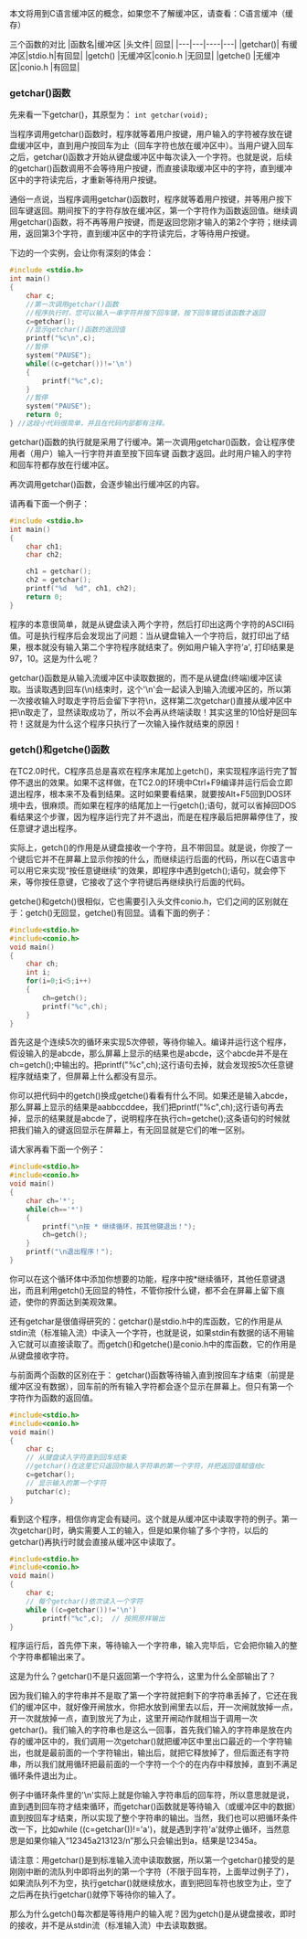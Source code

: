 本文将用到C语言缓冲区的概念，如果您不了解缓冲区，请查看：C语言缓冲（缓存）

三个函数的对比
|函数名|缓冲区	|头文件|	回显|
|---|---|----|---|
|getchar()|	有缓冲区|stdio.h|有回显|
|getch()	|无缓冲区|conio.h	|无回显|
|getche()	|无缓冲区|conio.h	|有回显|
### getchar()函数
先来看一下getchar()，其原型为：
`int getchar(void);`

当程序调用getchar()函数时，程序就等着用户按键，用户输入的字符被存放在键盘缓冲区中，直到用户按回车为止（回车字符也放在缓冲区中）。当用户键入回车之后，getchar()函数才开始从键盘缓冲区中每次读入一个字符。也就是说，后续的getchar()函数调用不会等待用户按键，而直接读取缓冲区中的字符，直到缓冲区中的字符读完后，才重新等待用户按键。

通俗一点说，当程序调用getchar()函数时，程序就等着用户按键，并等用户按下回车键返回。期间按下的字符存放在缓冲区，第一个字符作为函数返回值。继续调用getchar()函数，将不再等用户按键，而是返回您刚才输入的第2个字符；继续调用，返回第3个字符，直到缓冲区中的字符读完后，才等待用户按键。

下边的一个实例，会让你有深刻的体会：
```c
#include <stdio.h>
int main()
{
    char c;
    //第一次调用getchar()函数
    //程序执行时，您可以输入一串字符并按下回车键，按下回车键后该函数才返回
    c=getchar();
    //显示getchar()函数的返回值
    printf("%c\n",c);
    //暂停
    system("PAUSE");
    while((c=getchar())!='\n')
    {
        printf("%c",c);
    }
    //暂停
    system("PAUSE");
    return 0;
} //这段小代码很简单，并且在代码内部都有注释。
```
getchar()函数的执行就是采用了行缓冲。第一次调用getchar()函数，会让程序使用者（用户）输入一行字符并直至按下回车键 函数才返回。此时用户输入的字符和回车符都存放在行缓冲区。

再次调用getchar()函数，会逐步输出行缓冲区的内容。

请再看下面一个例子：
```c
#include <stdio.h>
int main()
{
    char ch1;
    char ch2;

    ch1 = getchar();
    ch2 = getchar();
    printf("%d  %d", ch1, ch2);
    return 0;
} 
```
程序的本意很简单，就是从键盘读入两个字符，然后打印出这两个字符的ASCII码值。可是执行程序后会发现出了问题：当从键盘输入一个字符后，就打印出了结果，根本就没有输入第二个字符程序就结束了。例如用户输入字符’a', 打印结果是97，10。这是为什么呢？

getchar()函数是从输入流缓冲区中读取数据的，而不是从键盘(终端)缓冲区读取。当读取遇到回车(\n)结束时，这个'\n'会一起读入到输入流缓冲区的，所以第一次接收输入时取走字符后会留下字符\n，这样第二次getchar()直接从缓冲区中把\n取走了，显然读取成功了，所以不会再从终端读取！其实这里的10恰好是回车符！这就是为什么这个程序只执行了一次输入操作就结束的原因！

### getch()和getche()函数
在TC2.0时代，C程序员总是喜欢在程序末尾加上getch()，来实现程序运行完了暂停不退出的效果。如果不这样做，在TC2.0的环境中Ctrl+F9编译并运行后会立即退出程序，根本来不及看到结果。这时如果要看结果，就要按Alt+F5回到DOS环境中去，很麻烦。而如果在程序的结尾加上一行getch();语句，就可以省掉回DOS看结果这个步骤，因为程序运行完了并不退出，而是在程序最后把屏幕停住了，按任意键才退出程序。

实际上，getch()的作用是从键盘接收一个字符，且不带回显。就是说，你按了一个键后它并不在屏幕上显示你按的什么，而继续运行后面的代码，所以在C语言中可以用它来实现“按任意键继续”的效果，即程序中遇到getch();语句，就会停下来，等你按任意键，它接收了这个字符键后再继续执行后面的代码。

getche()和getch()很相似，它也需要引入头文件conio.h，它们之间的区别就在于：getch()无回显，getche()有回显。请看下面的例子：
```c
#include<stdio.h>
#include<conio.h>
void main()
{
    char ch;
    int i;
    for(i=0;i<5;i++)
    {
        ch=getch();
        printf("%c",ch);
    }
} 
```
首先这是个连续5次的循环来实现5次停顿，等待你输入。编译并运行这个程序，假设输入的是abcde，那么屏幕上显示的结果也是abcde，这个abcde并不是在ch=getch();中输出的。把printf("%c",ch);这行语句去掉，就会发现按5次任意键程序就结束了，但屏幕上什么都没有显示。

你可以把代码中的getch()换成getche()看看有什么不同。如果还是输入abcde，那么屏幕上显示的结果是aabbccddee，我们把printf("%c",ch);这行语句再去掉，显示的结果就是abcde了，说明程序在执行ch=getche();这条语句的时候就把我们输入的键返回显示在屏幕上，有无回显就是它们的唯一区别。

请大家再看下面一个例子：
```c
#include<stdio.h>
#include<conio.h>
void main()
{
    char ch='*';
    while(ch=='*')
    {
        printf("\n按 * 继续循环，按其他键退出！");
        ch=getch();
    }
    printf("\n退出程序！");
} 
```
你可以在这个循环体中添加你想要的功能，程序中按*继续循环，其他任意键退出，而且利用getch()无回显的特性，不管你按什么键，都不会在屏幕上留下痕迹，使你的界面达到美观效果。

还有getchar是很值得研究的：getchar()是stdio.h中的库函数，它的作用是从stdin流（标准输入流）中读入一个字符，也就是说，如果stdin有数据的话不用输入它就可以直接读取了。而getch()和getche()是conio.h中的库函数，它的作用是从键盘接收字符。

与前面两个函数的区别在于： getchar()函数等待输入直到按回车才结束（前提是缓冲区没有数据），回车前的所有输入字符都会逐个显示在屏幕上。但只有第一个字符作为函数的返回值。
```c
#include<stdio.h>
#include<conio.h>
void main()
{
    char c;
    // 从键盘读入字符直到回车结束
    //getchar()在这里它只返回你输入字符串的第一个字符，并把返回值赋值给c
    c=getchar();
    // 显示输入的第一个字符
    putchar(c);
} 
```
看到这个程序，相信你肯定会有疑问。这个就是从缓冲区中读取字符的例子。第一次getchar()时，确实需要人工的输入，但是如果你输了多个字符，以后的getchar()再执行时就会直接从缓冲区中读取了。
```c
#include<stdio.h>
#include<conio.h>
void main()
{
    char c;
    // 每个getchar()依次读入一个字符
    while ((c=getchar())!='\n')
        printf("%c",c);  // 按照原样输出
} 
```
程序运行后，首先停下来，等待输入一个字符串，输入完毕后，它会把你输入的整个字符串都输出来了。

这是为什么？getchar()不是只返回第一个字符么，这里为什么全部输出了？

因为我们输入的字符串并不是取了第一个字符就把剩下的字符串丢掉了，它还在我们的缓冲区中，就好像开闸放水，你把水放到闸里去以后，开一次闸就放掉一点，开一次就放掉一点，直到放光了为止，这里开闸动作就相当于调用一次getchar()。我们输入的字符串也是这么一回事，首先我们输入的字符串是放在内存的缓冲区中的，我们调用一次getchar()就把缓冲区中里出口最近的一个字符输出，也就是最前面的一个字符输出，输出后，就把它释放掉了，但后面还有字符串，所以我们就用循环把最前面的一个字符一个个的在内存中释放掉，直到不满足循环条件退出为止。

例子中循环条件里的'\n'实际上就是你输入字符串后的回车符，所以意思就是说，直到遇到回车符才结束循环，而getchar()函数就是等待输入（或缓冲区中的数据）直到按回车才结束，所以实现了整个字符串的输出。当然，我们也可以把循环条件改一下，比如while ((c=getchar())!='a')，就是遇到字符'a'就停止循环，当然意思是如果你输入“12345a213123/n”那么只会输出到a，结果是12345a。

请注意：用getchar()是到标准输入流中读取数据，所以第一个getchar()接受的是刚刚中断的流队列中即将出列的第一个字符（不限于回车符，上面举过例子了），如果流队列不为空，执行getchar()就继续放水，直到把回车符也放空为止，空了之后再在执行getchar()就停下等待你的输入了。

那么为什么getch()每次都是等待用户的输入呢？因为getch()是从键盘接收，即时的接收，并不是从stdin流（标准输入流）中去读取数据。